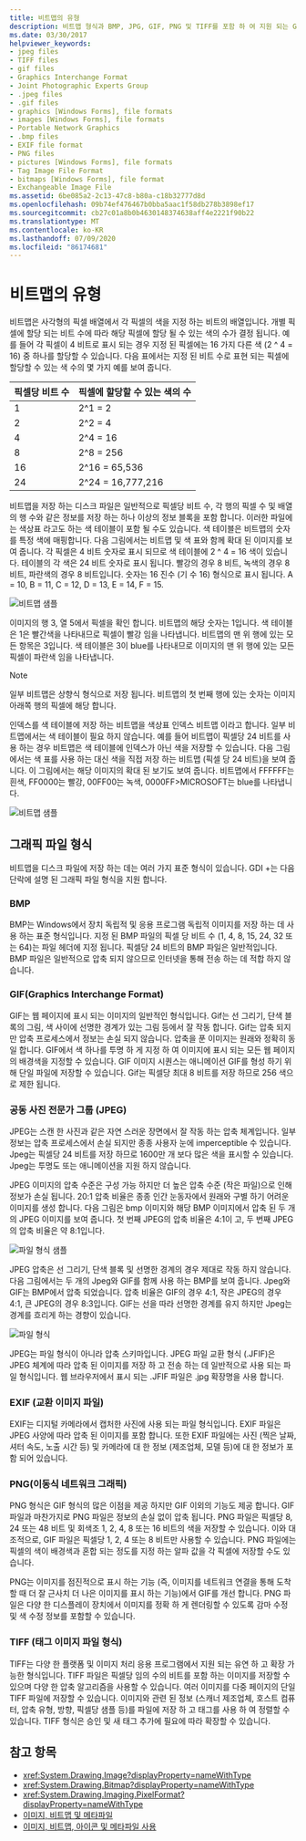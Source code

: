 ```yaml
---
title: 비트맵의 유형
description: 비트맵 형식과 BMP, JPG, GIF, PNG 및 TIFF를 포함 하 여 지원 되는 GDI + 그래픽 파일 형식에 대해 알아봅니다.
ms.date: 03/30/2017
helpviewer_keywords:
- jpeg files
- TIFF files
- gif files
- Graphics Interchange Format
- Joint Photographic Experts Group
- .jpeg files
- .gif files
- graphics [Windows Forms], file formats
- images [Windows Forms], file formats
- Portable Network Graphics
- .bmp files
- EXIF file format
- PNG files
- pictures [Windows Forms], file formats
- Tag Image File Format
- bitmaps [Windows Forms], file format
- Exchangeable Image File
ms.assetid: 6be085a2-2c13-47c8-b80a-c18b32777d8d
ms.openlocfilehash: 09b74ef476467b0bba5aac1f58db278b3898ef17
ms.sourcegitcommit: cb27c01a8b0b4630148374638aff4e2221f90b22
ms.translationtype: MT
ms.contentlocale: ko-KR
ms.lasthandoff: 07/09/2020
ms.locfileid: "86174681"
---
```

# <a name="types-of-bitmaps"></a>비트맵의 유형
비트맵은 사각형의 픽셀 배열에서 각 픽셀의 색을 지정 하는 비트의 배열입니다. 개별 픽셀에 할당 되는 비트 수에 따라 해당 픽셀에 할당 될 수 있는 색의 수가 결정 됩니다. 예를 들어 각 픽셀이 4 비트로 표시 되는 경우 지정 된 픽셀에는 16 가지 다른 색 (2 ^ 4 = 16) 중 하나를 할당할 수 있습니다. 다음 표에서는 지정 된 비트 수로 표현 되는 픽셀에 할당할 수 있는 색 수의 몇 가지 예를 보여 줍니다.  
  
|픽셀당 비트 수|픽셀에 할당할 수 있는 색의 수|  
|--------------------|------------------------------------------------------|  
|1|2^1 = 2|  
|2|2^2 = 4|  
|4|2^4 = 16|  
|8|2^8 = 256|  
|16|2^16 = 65,536|  
|24|2^24 = 16,777,216|  
  
 비트맵을 저장 하는 디스크 파일은 일반적으로 픽셀당 비트 수, 각 행의 픽셀 수 및 배열의 행 수와 같은 정보를 저장 하는 하나 이상의 정보 블록을 포함 합니다. 이러한 파일에는 색상표 라고도 하는 색 테이블이 포함 될 수도 있습니다. 색 테이블은 비트맵의 숫자를 특정 색에 매핑합니다. 다음 그림에서는 비트맵 및 색 표와 함께 확대 된 이미지를 보여 줍니다. 각 픽셀은 4 비트 숫자로 표시 되므로 색 테이블에 2 ^ 4 = 16 색이 있습니다. 테이블의 각 색은 24 비트 숫자로 표시 됩니다. 빨강의 경우 8 비트, 녹색의 경우 8 비트, 파란색의 경우 8 비트입니다. 숫자는 16 진수 (기 수 16) 형식으로 표시 됩니다. A = 10, B = 11, C = 12, D = 13, E = 14, F = 15.  
  
 ![비트맵 샘플](./media/aboutgdip03-art01.gif "AboutGdip03_Art01")  
  
 이미지의 행 3, 열 5에서 픽셀을 확인 합니다. 비트맵의 해당 숫자는 1입니다. 색 테이블은 1은 빨간색을 나타내므로 픽셀이 빨강 임을 나타냅니다. 비트맵의 맨 위 행에 있는 모든 항목은 3입니다. 색 테이블은 3이 blue를 나타내므로 이미지의 맨 위 행에 있는 모든 픽셀이 파란색 임을 나타냅니다.  
  
> [!NOTE]
> 일부 비트맵은 상향식 형식으로 저장 됩니다. 비트맵의 첫 번째 행에 있는 숫자는 이미지 아래쪽 행의 픽셀에 해당 합니다.  
  
 인덱스를 색 테이블에 저장 하는 비트맵을 색상표 인덱스 비트맵 이라고 합니다. 일부 비트맵에서는 색 테이블이 필요 하지 않습니다. 예를 들어 비트맵이 픽셀당 24 비트를 사용 하는 경우 비트맵은 색 테이블에 인덱스가 아닌 색을 저장할 수 있습니다. 다음 그림에서는 색 표를 사용 하는 대신 색을 직접 저장 하는 비트맵 (픽셀 당 24 비트)을 보여 줍니다. 이 그림에서는 해당 이미지의 확대 된 보기도 보여 줍니다. 비트맵에서 FFFFFF는 흰색, FF0000는 빨강, 00FF00는 녹색, 0000FF>MICROSOFT는 blue를 나타냅니다.  
  
 ![비트맵 샘플](./media/aboutgdip03-art02.gif "AboutGdip03_Art02")  
  
## <a name="graphics-file-formats"></a>그래픽 파일 형식  
 비트맵을 디스크 파일에 저장 하는 데는 여러 가지 표준 형식이 있습니다. GDI +는 다음 단락에 설명 된 그래픽 파일 형식을 지원 합니다.  
  
### <a name="bmp"></a>BMP  
 BMP는 Windows에서 장치 독립적 및 응용 프로그램 독립적 이미지를 저장 하는 데 사용 하는 표준 형식입니다. 지정 된 BMP 파일의 픽셀 당 비트 수 (1, 4, 8, 15, 24, 32 또는 64)는 파일 헤더에 지정 됩니다. 픽셀당 24 비트의 BMP 파일은 일반적입니다. BMP 파일은 일반적으로 압축 되지 않으므로 인터넷을 통해 전송 하는 데 적합 하지 않습니다.  
  
### <a name="graphics-interchange-format-gif"></a>GIF(Graphics Interchange Format)  
 GIF는 웹 페이지에 표시 되는 이미지의 일반적인 형식입니다. Gif는 선 그리기, 단색 블록의 그림, 색 사이에 선명한 경계가 있는 그림 등에서 잘 작동 합니다. Gif는 압축 되지만 압축 프로세스에서 정보는 손실 되지 않습니다. 압축을 푼 이미지는 원래와 정확히 동일 합니다. GIF에서 색 하나를 투명 하 게 지정 하 여 이미지에 표시 되는 모든 웹 페이지의 배경색을 지정할 수 있습니다. GIF 이미지 시퀀스는 애니메이션 GIF를 형성 하기 위해 단일 파일에 저장할 수 있습니다. Gif는 픽셀당 최대 8 비트를 저장 하므로 256 색으로 제한 됩니다.  
  
### <a name="joint-photographic-experts-group-jpeg"></a>공동 사진 전문가 그룹 (JPEG)  
 JPEG는 스캔 한 사진과 같은 자연 스러운 장면에서 잘 작동 하는 압축 체계입니다. 일부 정보는 압축 프로세스에서 손실 되지만 종종 사용자 눈에 imperceptible 수 있습니다. Jpeg는 픽셀당 24 비트를 저장 하므로 1600만 개 보다 많은 색을 표시할 수 있습니다. Jpeg는 투명도 또는 애니메이션을 지원 하지 않습니다.  
  
 JPEG 이미지의 압축 수준은 구성 가능 하지만 더 높은 압축 수준 (작은 파일)으로 인해 정보가 손실 됩니다. 20:1 압축 비율은 종종 인간 눈동자에서 원래와 구별 하기 어려운 이미지를 생성 합니다. 다음 그림은 bmp 이미지와 해당 BMP 이미지에서 압축 된 두 개의 JPEG 이미지를 보여 줍니다. 첫 번째 JPEG의 압축 비율은 4:1이 고, 두 번째 JPEG의 압축 비율은 약 8:1입니다.  
  
 ![파일 형식 샘플](./media/aboutgdip03-art03.gif "AboutGdip03_Art03")  
  
 JPEG 압축은 선 그리기, 단색 블록 및 선명한 경계의 경우 제대로 작동 하지 않습니다. 다음 그림에서는 두 개의 Jpeg와 GIF를 함께 사용 하는 BMP를 보여 줍니다. Jpeg와 GIF는 BMP에서 압축 되었습니다. 압축 비율은 GIF의 경우 4:1, 작은 JPEG의 경우 4:1, 큰 JPEG의 경우 8:3입니다. GIF는 선을 따라 선명한 경계를 유지 하지만 Jpeg는 경계를 흐리게 하는 경향이 있습니다.  
  
 ![파일 형식](./media/aboutgdip03-art03a.gif "AboutGdip03_Art03A")  
  
 JPEG는 파일 형식이 아니라 압축 스키마입니다. JPEG 파일 교환 형식 (.JFIF)은 JPEG 체계에 따라 압축 된 이미지를 저장 하 고 전송 하는 데 일반적으로 사용 되는 파일 형식입니다. 웹 브라우저에서 표시 되는 .JFIF 파일은 .jpg 확장명을 사용 합니다.  
  
### <a name="exchangeable-image-file-exif"></a>EXIF (교환 이미지 파일)  
 EXIF는 디지털 카메라에서 캡처한 사진에 사용 되는 파일 형식입니다. EXIF 파일은 JPEG 사양에 따라 압축 된 이미지를 포함 합니다. 또한 EXIF 파일에는 사진 (찍은 날짜, 셔터 속도, 노출 시간 등) 및 카메라에 대 한 정보 (제조업체, 모델 등)에 대 한 정보가 포함 되어 있습니다.  
  
### <a name="portable-network-graphics-png"></a>PNG(이동식 네트워크 그래픽)  
 PNG 형식은 GIF 형식의 많은 이점을 제공 하지만 GIF 이외의 기능도 제공 합니다. GIF 파일과 마찬가지로 PNG 파일은 정보의 손실 없이 압축 됩니다. PNG 파일은 픽셀당 8, 24 또는 48 비트 및 회색조 1, 2, 4, 8 또는 16 비트의 색을 저장할 수 있습니다. 이와 대조적으로, GIF 파일은 픽셀당 1, 2, 4 또는 8 비트만 사용할 수 있습니다. PNG 파일에는 픽셀의 색이 배경색과 혼합 되는 정도를 지정 하는 알파 값을 각 픽셀에 저장할 수도 있습니다.  
  
 PNG는 이미지를 점진적으로 표시 하는 기능 (즉, 이미지를 네트워크 연결을 통해 도착할 때 더 잘 근사치 더 나은 이미지를 표시 하는 기능)에서 GIF를 개선 합니다. PNG 파일은 다양 한 디스플레이 장치에서 이미지를 정확 하 게 렌더링할 수 있도록 감마 수정 및 색 수정 정보를 포함할 수 있습니다.  
  
### <a name="tag-image-file-format-tiff"></a>TIFF (태그 이미지 파일 형식)  
 TIFF는 다양 한 플랫폼 및 이미지 처리 응용 프로그램에서 지원 되는 유연 하 고 확장 가능한 형식입니다. TIFF 파일은 픽셀당 임의 수의 비트를 포함 하는 이미지를 저장할 수 있으며 다양 한 압축 알고리즘을 사용할 수 있습니다. 여러 이미지를 다중 페이지의 단일 TIFF 파일에 저장할 수 있습니다. 이미지와 관련 된 정보 (스캐너 제조업체, 호스트 컴퓨터, 압축 유형, 방향, 픽셀당 샘플 등)를 파일에 저장 하 고 태그를 사용 하 여 정렬할 수 있습니다. TIFF 형식은 승인 및 새 태그 추가에 필요에 따라 확장할 수 있습니다.  
  
## <a name="see-also"></a>참고 항목

- <xref:System.Drawing.Image?displayProperty=nameWithType>
- <xref:System.Drawing.Bitmap?displayProperty=nameWithType>
- <xref:System.Drawing.Imaging.PixelFormat?displayProperty=nameWithType>
- [이미지, 비트맵 및 메타파일](images-bitmaps-and-metafiles.md)
- [이미지, 비트맵, 아이콘 및 메타파일 사용](working-with-images-bitmaps-icons-and-metafiles.md)
